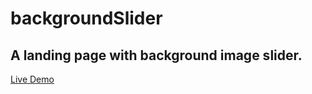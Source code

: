 # backgroundSlider

## A landing page with background image slider.

[Live Demo](https://scintillating-sunburst-5f02cc.netlify.app/)
